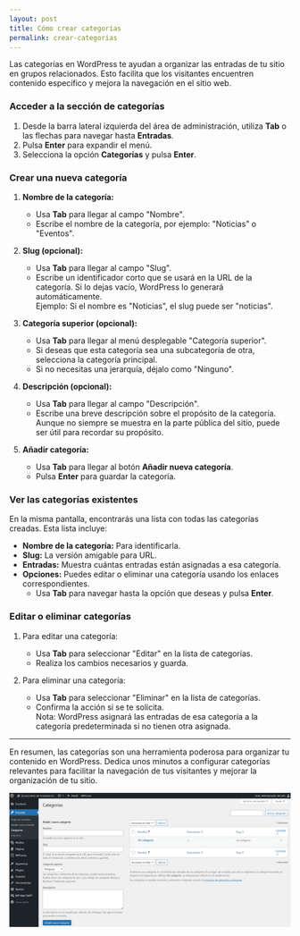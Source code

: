 ```yaml
---
layout: post
title: Cómo crear categorías
permalink: crear-categorias
---
```


Las categorías en WordPress te ayudan a organizar las entradas de tu sitio en grupos relacionados. Esto facilita que los visitantes encuentren contenido específico y mejora la navegación en el sitio web.

### Acceder a la sección de categorías

1. Desde la barra lateral izquierda del área de administración, utiliza **Tab** o las flechas para navegar hasta **Entradas**.  
2. Pulsa **Enter** para expandir el menú.  
3. Selecciona la opción **Categorías** y pulsa **Enter**.

### Crear una nueva categoría

1. **Nombre de la categoría:**  
   - Usa **Tab** para llegar al campo "Nombre".  
   - Escribe el nombre de la categoría, por ejemplo: "Noticias" o "Eventos".

2. **Slug (opcional):**  
   - Usa **Tab** para llegar al campo "Slug".  
   - Escribe un identificador corto que se usará en la URL de la categoría. Si lo dejas vacío, WordPress lo generará automáticamente.  
     Ejemplo: Si el nombre es "Noticias", el slug puede ser "noticias".

3. **Categoría superior (opcional):**  
   - Usa **Tab** para llegar al menú desplegable "Categoría superior".  
   - Si deseas que esta categoría sea una subcategoría de otra, selecciona la categoría principal.  
   - Si no necesitas una jerarquía, déjalo como "Ninguno".

4. **Descripción (opcional):**  
   - Usa **Tab** para llegar al campo "Descripción".  
   - Escribe una breve descripción sobre el propósito de la categoría. Aunque no siempre se muestra en la parte pública del sitio, puede ser útil para recordar su propósito.

5. **Añadir categoría:**  
   - Usa **Tab** para llegar al botón **Añadir nueva categoría**.  
   - Pulsa **Enter** para guardar la categoría.

### Ver las categorías existentes

En la misma pantalla, encontrarás una lista con todas las categorías creadas. Esta lista incluye:

- **Nombre de la categoría:** Para identificarla.  
- **Slug:** La versión amigable para URL.  
- **Entradas:** Muestra cuántas entradas están asignadas a esa categoría.  
- **Opciones:** Puedes editar o eliminar una categoría usando los enlaces correspondientes.  
  - Usa **Tab** para navegar hasta la opción que deseas y pulsa **Enter**.

### Editar o eliminar categorías

1. Para editar una categoría:  
   - Usa **Tab** para seleccionar "Editar" en la lista de categorías.  
   - Realiza los cambios necesarios y guarda.

2. Para eliminar una categoría:  
   - Usa **Tab** para seleccionar "Eliminar" en la lista de categorías.  
   - Confirma la acción si se te solicita.  
   Nota: WordPress asignará las entradas de esa categoría a la categoría predeterminada si no tienen otra asignada.

---

En resumen, las categorías son una herramienta poderosa para organizar tu contenido en WordPress. Dedica unos minutos a configurar categorías relevantes para facilitar la navegación de tus visitantes y mejorar la organización de tu sitio.

![Captura de pantalla del área de administración de WordPress donde se muestra el apartado de crear y editar las categorias del sitio.](images/crear-categorias.png)
